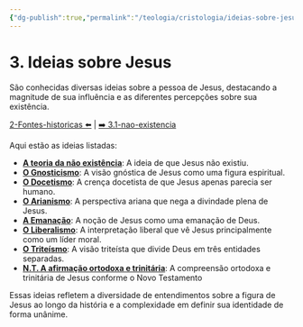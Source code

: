 ```yaml
---
{"dg-publish":true,"permalink":"/teologia/cristologia/ideias-sobre-jesus/","title":"3. Ideias sobre Jesus","metatags":{"description":"Gnosticismo, Docetismo, Arianismo, Liberalismo, Triteísmo ..."},"pinned":true,"tags":["Teologia","Cristologia"],"updated":"2025-02-04T20:22:46.344-03:00"}
---
```


# 3. Ideias sobre Jesus

São conhecidas diversas ideias sobre a pessoa de Jesus, destacando a magnitude de sua influência e as diferentes percepções sobre sua existência. 

[2-Fontes-historicas ⬅️](Fontes%20historicas.md) | [➡️ 3.1-nao-existencia](A%20nao%20existencia.md)

Aqui estão as ideias listadas:

- **[A teoria da não existência](A%20nao%20existencia.md)**: A ideia de que Jesus não existiu.
- **[O Gnosticismo](Gnosticismo.md)**: A visão gnóstica de Jesus como uma figura espiritual.
- **[O Docetismo](Docetismo.md)**: A crença docetista de que Jesus apenas parecia ser humano.
- **[O Arianismo](Arianismo.md)**: A perspectiva ariana que nega a divindade plena de Jesus.
- **[A Emanação](emanacao.md)**: A noção de Jesus como uma emanação de Deus.
- **[O Liberalismo](Liberalismo.md)**: A interpretação liberal que vê Jesus principalmente como um líder moral.
- **[O Triteísmo](Triteismo.md)**: A visão triteísta que divide Deus em três entidades separadas.
- **[N.T. A afirmação ortodoxa e trinitária](trinitaria.md)**: A compreensão ortodoxa e trinitária de Jesus conforme o Novo Testamento

Essas ideias refletem a diversidade de entendimentos sobre a figura de Jesus ao longo da história e a complexidade em definir sua identidade de forma unânime.
